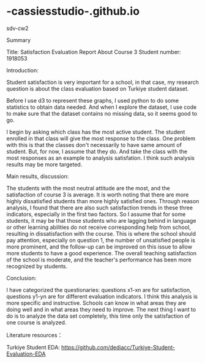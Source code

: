# -cassiesstudio-.github.io
sdv-cw2

Summary

Title: Satisfaction Evaluation Report About Course 3
Student number: 1918053

Introduction:

Student satisfaction is very important for a school, in that case,
my research question is about the class evaluation based on Turkiye student dataset. 

Before I use d3 to represent these graphs, I used python to do some statistics to obtain data needed.
And when I explore the dataset, I use code to make sure that the dataset contains no missing data, so
it seems good to go.

I begin by asking which class has the most active student. 
The student enrolled in that class will give the most response to the class. 
One problem with this is that the classes don't necessarily to have same amount of student. 
But, for now, I assume that they do. 
And take the class with the most responses as an example to analysis satisfation.
I think such analysis results may be more targeted.

Main results, discussion:

The students with the most neutral attitude are the most, and the satisfaction of course 3 is average. 
It is worth noting that there are more highly dissatisfied students than more highly satisfied ones. 
Through reason analysis, I found that there are also such satisfaction trends in these three indicators, 
especially in the first two factors. 
So I assume that for some students, 
it may be that those students who are lagging behind in language or other learning abilities do not receive corresponding help from school, 
resulting in dissatisfaction with the course. This is where the school should pay attention, especially on question 1, 
the number of unsatisfied people is more prominent, 
and the follow-up can be improved on this issue to allow more students to have a good experience.
The overall teaching satisfaction of the school is moderate, and the teacher's performance has been more recognized by students.

Conclusion:

I have categorized the questionaries: questions x1-xn are for satisfaction, questions y1-yn are for different evaluation indicators.
I think this analysis is more specific and instructive. 
Schools can know in what areas they are doing well and in what areas they need to improve. 
The next thing I want to do is to analyze the data set completely, this time only the satisfaction of one course is analyzed.

Literature resources：

Turkiye Student EDA: https://github.com/dediacc/Turkiye-Student-Evaluation-EDA
